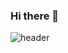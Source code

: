 ### Hi there 👋
![header](https://capsule-render.vercel.app/api?type=soft&height=400&text=Wellcome&desc=I'm%20Jo&color=DBCBFF&animation=fadeIn&descAlign=70)
<!--
**Jo-YoungWoo/Jo-YoungWoo** is a ✨ _special_ ✨ repository because its `README.md` (this file) appears on your GitHub profile.

Here are some ideas to get you started:

- 🔭 I’m currently working on ...
- 🌱 I’m currently learning ...
- 👯 I’m looking to collaborate on ...
- 🤔 I’m looking for help with ...
- 💬 Ask me about ...
- 📫 How to reach me: ...
- 😄 Pronouns: ...
- ⚡ Fun fact: ...
-->
